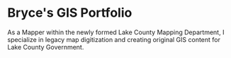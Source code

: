 # Bryce's GIS Portfolio
As a Mapper within the newly formed Lake County Mapping Department, I specialize in legacy map digitization and creating original GIS content for Lake County Government.
